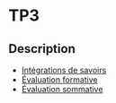 # TP3 

## Description


* [Intégrations de savoirs](../../03-savoirs/03/ )
* [Évaluation formative](../../04-evaluations/formatives/03/README.md )
* [Évaluation sommative](../../04-evaluations/sommatives/03/README.md)
